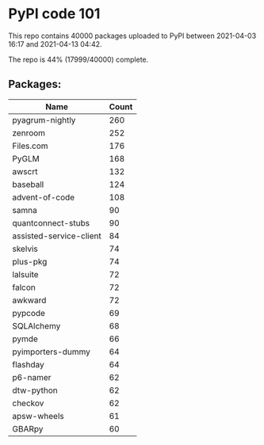 # PyPI code 101

This repo contains 40000 packages uploaded to PyPI between 
2021-04-03 16:17 and 2021-04-13 04:42.

The repo is 44% (17999/40000) complete.

## Packages:

| Name  | Count |
| ----- | ----- |
| pyagrum-nightly | 260 |
| zenroom | 252 |
| Files.com | 176 |
| PyGLM | 168 |
| awscrt | 132 |
| baseball | 124 |
| advent-of-code | 108 |
| samna | 90 |
| quantconnect-stubs | 90 |
| assisted-service-client | 84 |
| skelvis | 74 |
| plus-pkg | 74 |
| lalsuite | 72 |
| falcon | 72 |
| awkward | 72 |
| pypcode | 69 |
| SQLAlchemy | 68 |
| pymde | 66 |
| pyimporters-dummy | 64 |
| flashday | 64 |
| p6-namer | 62 |
| dtw-python | 62 |
| checkov | 62 |
| apsw-wheels | 61 |
| GBARpy | 60 |


